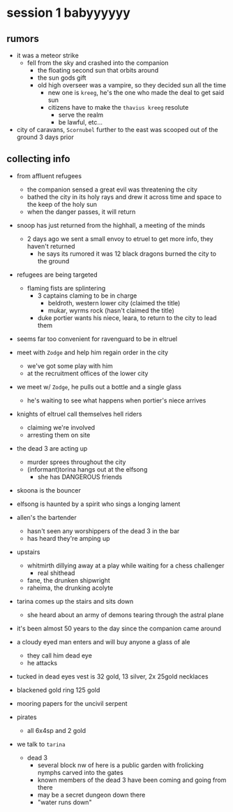 # session 1 babyyyyyy

## rumors
- it was a meteor strike
    - fell from the sky and crashed into the companion
        - the floating second sun that orbits around
        - the sun gods gift
        - old high overseer was a vampire, so they decided sun all the time
            - new one is `kreeg`, he's the one who made the deal to get said sun
            - citizens have to make the `thavius kreeg` resolute
                - serve the realm
                - be lawful, etc...
- city of caravans, `Scornubel` further to the east was scooped out of the ground 3 days prior

## collecting info
- from affluent refugees
    - the companion sensed a great evil was threatening the city
    - bathed the city in its holy rays and drew it across time and space to the keep of the holy sun
    - when the danger passes, it will return

- snoop has just returned from the highhall, a meeting of the minds
    - 2 days ago we sent a small envoy to etruel to get more info, they haven't returned
        - he says its rumored it was 12 black dragons burned the city to the ground

- refugees are being targeted
    - flaming fists are splintering
        - 3 captains claming to be in charge
            - beldroth, western lower city (claimed the title)
            - mukar, wyrms rock (hasn't claimed the title)
        - duke portier wants his niece, leara, to return to the city to lead them
- seems far too convenient for ravenguard to be in eltruel

- meet with `Zodge` and help him regain order in the city
    - we've got some play with him
    - at the recruitment offices of the lower city

- we meet w/ `Zodge`, he pulls out a bottle and a single glass
    - he's waiting to see what happens when portier's niece arrives

- knights of eltruel call themselves hell riders
    - claiming we're involved
    - arresting them on site

- the dead 3 are acting up
    - murder sprees throughout the city
    - (informant)torina hangs out at the elfsong
        - she has DANGEROUS friends

- skoona is the bouncer

- elfsong is haunted by a spirit who sings a longing lament

- allen's the bartender
    - hasn't seen any worshippers of the dead 3 in the bar
    - has heard they're amping up

- upstairs
    - whitmirth dillying away at a play while waiting for a chess challenger
        - real shithead
    - fane, the drunken shipwright
    - raheima, the drunking acolyte

- tarina comes up the stairs and sits down
    - she heard about an army of demons tearing through the astral plane

- it's been almost 50 years to the day since the companion came around

- a cloudy eyed man enters and will buy anyone a glass of ale
    - they call him dead eye
    - he attacks

- tucked in dead eyes vest is 32 gold, 13 silver, 2x 25gold necklaces
- blackened gold ring 125 gold
- mooring papers for the uncivil serpent
- pirates
    - all 6x4sp and 2 gold

- we talk to `tarina`
    - dead 3
        - several block nw of here is a public garden with frolicking nymphs carved into the gates
        - known members of the dead 3 have been coming and going from there
        - may be a secret dungeon down there
        - "water runs down"
